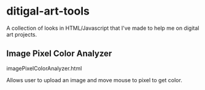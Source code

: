 # ditigal-art-tools

A collection of looks in HTML/Javascript that I've made to help me on digital art projects.

## Image Pixel Color Analyzer

imagePixelColorAnalyzer.html

Allows user to upload an image and move mouse to pixel to get color.